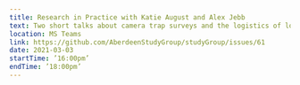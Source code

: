 ```yaml
---
title: Research in Practice with Katie August and Alex Jebb
text: Two short talks about camera trap surveys and the logistics of long-term field projects
location: MS Teams
link: https://github.com/AberdeenStudyGroup/studyGroup/issues/61
date: 2021-03-03
startTime: ’16:00pm’
endTime: ’18:00pm’
---
```

